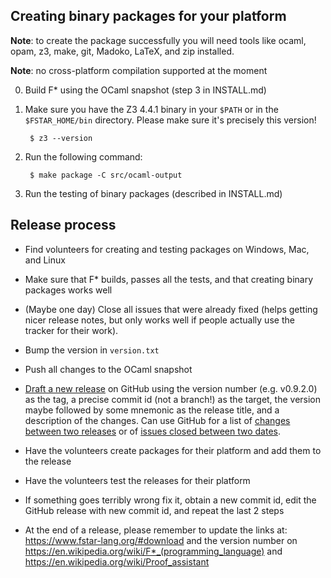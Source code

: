 
## Creating binary packages for your platform ##

**Note**: to create the package successfully you will need tools like
ocaml, opam, z3, make, git, Madoko, LaTeX, and zip installed.

**Note**: no cross-platform compilation supported at the moment

0. Build F\* using the OCaml snapshot (step 3 in INSTALL.md)

1. Make sure you have the Z3 4.4.1 binary in your `$PATH` or
   in the `$FSTAR_HOME/bin` directory.
   Please make sure it's precisely this version!

        $ z3 --version

2. Run the following command:

        $ make package -C src/ocaml-output

3. Run the testing of binary packages (described in INSTALL.md)

## Release process ##

* Find volunteers for creating and testing packages
  on Windows, Mac, and Linux

* Make sure that F* builds, passes all the tests, and
  that creating binary packages works well

* (Maybe one day) Close all issues that were already fixed
  (helps getting nicer release notes, but only works
   well if people actually use the tracker for their work).

* Bump the version in `version.txt`

* Push all changes to the OCaml snapshot

* [Draft a new release] on GitHub using the version number
  (e.g. v0.9.2.0) as the tag, a precise commit id (not a branch!) as
  the target, the version maybe followed by some mnemonic as the
  release title, and a description of the changes. Can use GitHub for
  a list of [changes between two releases] or of
  [issues closed between two dates].

[Draft a new release]: https://github.com/FStarLang/FStar/releases/new
[changes between two releases]: https://github.com/FStarLang/FStar/compare/v0.9.1...v0.9.1.1
[issues closed between two dates]: https://github.com/FStarLang/FStar/issues?page=1&q=is%3Aissue+is%3Aclosed+closed%3A%222015-08-29+..+2015-10-09%22&utf8=%E2%9C%93

* Have the volunteers create packages for their platform and add
  them to the release

* Have the volunteers test the releases for their platform

* If something goes terribly wrong fix it, obtain a new commit id,
  edit the GitHub release with new commit id, and repeat the last 2 steps

* At the end of a release, please remember to update the links at:
  https://www.fstar-lang.org/#download and the version number on
  https://en.wikipedia.org/wiki/F*_(programming_language) and
  https://en.wikipedia.org/wiki/Proof_assistant

